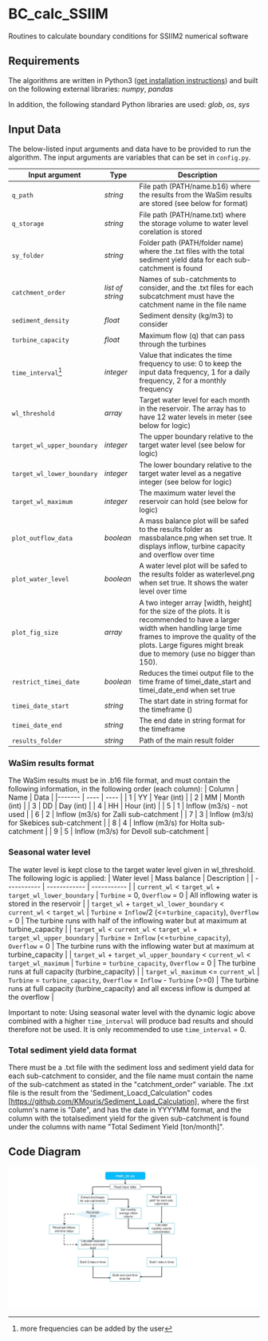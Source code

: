# BC_calc_SSIIM

Routines to calculate boundary conditions for SSIIM2 numerical software

## Requirements

The algorithms are written in
Python3 ([get installation instructions](https://hydro-informatics.com/python-basics/pyinstall.html)) and built on the
following external libraries: *numpy*, *pandas*

In addition, the following standard Python libraries are used: *glob*, *os*, *sys*

## Input Data

The below-listed input arguments and data have to be provided to run the algorithm. The input arguments are variables
that can be set in `config.py`.

| Input argument             | Type             | Description                                                                                                                                                                                                                                    |
|----------------------------|------------------|------------------------------------------------------------------------------------------------------------------------------------------------------------------------------------------------------------------------------------------------|
| `q_path`                   | *string*         | File path (PATH/name.b16) where the results from the WaSim results are stored (see below for format)                                                                                                                                           |
| `q_storage`                | *string*         | File path (PATH/name.txt) where the storage volume to water level corelation is stored                                                                                                                                                         |
| `sy_folder`                | *string*         | Folder path (PATH/folder name) where the .txt files with the total sediment yield data for each sub-catchment is found                                                                                                                         |
| `catchment_order`          | *list of string* | Names of sub-catchments to consider, and the .txt files for each subcatchment must have the catchment name in the file name                                                                                                                    |
| `sediment_density`         | *float*          | Sediment density (kg/m3) to consider                                                                                                                                                                                                           |
| `turbine_capacity`         | *float*          | Maximum flow (q) that can pass through the turbines                                                                                                                                                                                            |
| `time_interval`[^1]        | *integer*        | Value that indicates the time frequency to use: 0 to keep the input data frequency, 1 for a daily frequency, 2 for a monthly frequency                                                                                                         |
| `wl_threshold`             | *array*          | Target water level for each month in the reservoir. The array has to have 12 water levels in meter (see below for logic)                                                                                                                       |
| `target_wl_upper_boundary` | *integer*        | The upper boundary relative to the target water level (see below for logic)                                                                                                                                                                    |
| `target_wl_lower_boundary` | *integer*        | The lower boundary relative to the target water level as a negative integer (see below for logic)                                                                                                                                              |
| `target_wl_maximum`        | *integer*        | The maximum water level the reservoir can hold  (see below for logic)                                                                                                                                                                          |
| `plot_outflow_data`        | *boolean*        | A mass balance plot will be safed to the results folder as massbalance.png when set true. It displays inflow, turbine capacity and overflow over time                                                                                          |
| `plot_water_level`         | *boolean*        | A water level plot will be safed to the results folder as waterlevel.png when set true. It shows the water level over time                                                                                                                     |
| `plot_fig_size`            | *array*          | A two integer array [width, height] for the size of the plots. It is recommended to have a larger width when handling large time frames to improve the quality of the plots. Large figures might break due to memory (use no bigger than 150). |
| `restrict_timei_date`      | *boolean*        | Reduces the timei output file to the time frame of timei_date_start and timei_date_end when set true                                                                                                                                           |
| `timei_date_start`         | *string*         | The start date in string format for the timeframe ()                                                                                                                                                                                           |
| `timei_date_end`           | *string*         | The end date in string format for the timeframe                                                                                                                                                                                                |
| `results_folder`           | *string*         | Path of the main result folder                                                                                                                                                                                                                 |

[^1]:more frequencies can be added by the user

### WaSim results format

The WaSim results must be in .b16 file format, and must contain the following information, in the following order (each
column):
| Column | Name | Data |
|------- | ---- | ---- |
| 1 | YY | Year (int) |
| 2 | MM | Month (int) |
| 3 | DD | Day (int) |
| 4 | HH | Hour (int) |
| 5 | 1 | Inflow (m3/s) - not used |
| 6 | 2 | Inflow (m3/s) for Zalli sub-catchment |
| 7 | 3 | Inflow (m3/s) for Skebices sub-catchment |
| 8 | 4 | Inflow (m3/s) for Holta sub-catchment |
| 9 | 5 | Inflow (m3/s) for Devoll sub-catchment |

### Seasonal water level

The water level is kept close to the target water level given in wl_threshold. The following logic is applied:
| Water level | Mass balance | Description |
| ----------- | ------------ | ----------- |
| `current_wl` < `target_wl` + `target_wl_lower_boundary` | `Turbine` = 0, `Overflow` = 0 | All inflowing water is stored in the reservoir |
| `target_wl` + `target_wl_lower_boundary` < `current_wl` < `target_wl` | `Turbine` = `Inflow`/2 (<=`turbine_capacity`), `Overflow` = 0 | The turbine runs with half of the inflowing water but at maximum at turbine_capacity |
| `target_wl` < `current_wl` < `target_wl` + `target_wl_upper_boundary` | `Turbine` = `Inflow` (<=`turbine_capacity`), `Overflow` = 0 | The turbine runs with the inflowing water but at maximum at turbine_capacity |
| `target_wl` + `target_wl_upper_boundary` < `current_wl` < `target_wl_maximum` | `Turbine` = `turbine_capacity`, `Overflow` = 0 | The turbine runs at full capacity (turbine_capacity) |
| `target_wl_maximum` <= `current_wl` | `Turbine` = `turbine_capacity`, `Overflow` = `Inflow` - `Turbine` (>=0) | The turbine runs at full capacity (turbine_capacity) and all excess inflow is dumped at the overflow |

Important to note: Using seasonal water level with the dynamic logic above combined with a higher `time_interval` will
produce bad results and should therefore not be used. It is only recommended to use `time_interval` = 0.

### Total sediment yield data format

There must be a .txt file with the sediment loss and sediment yield data for each sub-catchment to consider, and the
file name must contain the name of the sub-catchment as stated in the "catchment_order" variable. The .txt file is the
result from the 'Sediment_Loacd_Calculation" codes [https://github.com/KMouris/Sediment_Load_Calculation], where the
first column's name is "Date", and has the date in YYYYMM format, and the column with the totalsediment yield for the
given sub-catchment is found under the columns with name "Total Sediment Yield [ton/month]".

## Code Diagram

![](Images/Diagram_1.jpg)
